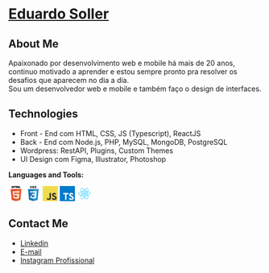  # <a href="https://www.linkedin.com/in/eduardosoller/">Eduardo Soller</a>
 
## About Me
Apaixonado por desenvolvimento web e mobile há mais de 20 anos, continuo motivado a aprender e estou sempre pronto pra resolver os desafios que aparecem no dia a dia.
<br>
Sou um desenvolvedor web e mobile e também faço o design de interfaces.

## Technologies
- Front - End com HTML, CSS, JS (Typescript), ReactJS
- Back - End com Node.js, PHP, MySQL, MongoDB, PostgreSQL
- Wordpress: RestAPI, Plugins, Custom Themes
- UI Design com Figma, Illustrator, Photoshop

**Languages and Tools:**  

<code><img height="30" src="https://raw.githubusercontent.com/github/explore/80688e429a7d4ef2fca1e82350fe8e3517d3494d/topics/html/html.png"></code>
<code><img height="30" src="https://raw.githubusercontent.com/github/explore/80688e429a7d4ef2fca1e82350fe8e3517d3494d/topics/css/css.png"></code>
<code><img height="30" src="https://raw.githubusercontent.com/github/explore/80688e429a7d4ef2fca1e82350fe8e3517d3494d/topics/javascript/javascript.png"></code>
<code><img height="30" src="https://raw.githubusercontent.com/github/explore/80688e429a7d4ef2fca1e82350fe8e3517d3494d/topics/typescript/typescript.png"></code>
<code><img height="30" src="https://raw.githubusercontent.com/github/explore/80688e429a7d4ef2fca1e82350fe8e3517d3494d/topics/react/react.png"></code>


##  Contact Me
- <a href="https://www.linkedin.com/in/eduardosoller/">Linkedin</a>
- <a href="mailto:eduardosoller@gmail.com">E-mail</a>
- <a href="https://instagram.com/soller.digital">Instagram Profissional</a>
</div>
